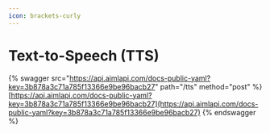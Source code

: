 ```yaml
---
icon: brackets-curly
---
```


# Text-to-Speech (TTS)

{% swagger src="https://api.aimlapi.com/docs-public-yaml?key=3b878a3c71a785f13366e9be96bacb27" path="/tts" method="post" %}
[https://api.aimlapi.com/docs-public-yaml?key=3b878a3c71a785f13366e9be96bacb27](https://api.aimlapi.com/docs-public-yaml?key=3b878a3c71a785f13366e9be96bacb27)
{% endswagger %}
